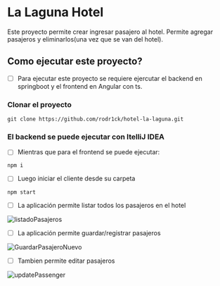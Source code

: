 # La Laguna Hotel

Este proyecto permite crear ingresar pasajero al hotel.
Permite agregar pasajeros y eliminarlos(una vez que se van del hotel). 

## Como ejecutar este proyecto?

-   [ ]  Para ejecutar este proyecto se requiere ejercutar el backend en springboot y el frontend en Angular con ts.

### Clonar el proyecto 
```
git clone https://github.com/rodr1ck/hotel-la-laguna.git
```

### El backend se puede ejecutar con ItelliJ IDEA

-   [ ]  Mientras que para el frontend se puede ejecutar:

```
npm i 
```

-   [ ]  Luego iniciar el cliente desde su carpeta
```
npm start 
``` 

-   [ ]  La aplicación permite listar todos los pasajeros en el hotel

![listadoPasajeros](https://user-images.githubusercontent.com/29648679/161402377-a7caca4d-70ef-4214-a950-7bea6c996e61.PNG)

-   [ ]  La aplicación permite guardar/registrar pasajeros

![GuardarPasajeroNuevo](https://user-images.githubusercontent.com/29648679/161402260-7c7eac6f-2b7e-4790-b891-92e8e0421f4f.PNG)

-   [ ]  Tambien permite editar pasajeros

![updatePassenger](https://user-images.githubusercontent.com/29648679/161402390-c5546e5e-50b1-455d-b5a0-9a1115aab18e.PNG)
